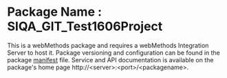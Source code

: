 # Package Name : SIQA_GIT_Test1606Project
This is a webMethods package and requires a webMethods Integration Server to host it. Package versioning and configuration can be found in the package [manifest](./SIQA_GIT_Test1606Project/manifest.v3) file. Service and API documentation is available on the package's home page http://&lt;server&gt;:&lt;port&gt;/&lt;packagename>.